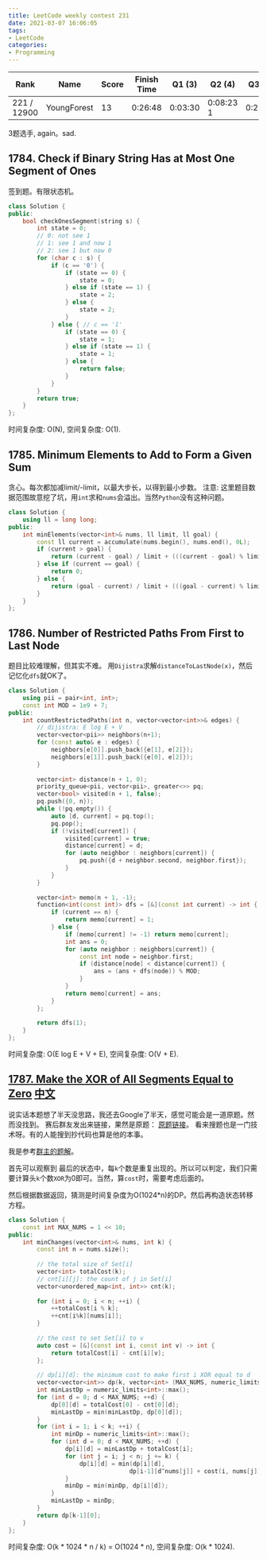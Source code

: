 ```yaml
---
title: LeetCode weekly contest 231
date: 2021-03-07 16:06:05
tags:
- LeetCode
categories:
- Programming
---
```


| Rank |	Name |	Score |	Finish Time | 	Q1 (3) |	Q2 (4) |	Q3 (5) |	Q4 (7)|
|--|--|--|--|--|--|--|--|
| 221 / 12900 | YoungForest | 13 | 	0:26:48 |  0:03:30 |  0:08:23  1 | 0:21:48 | null |

3题选手, again。sad.

<!-- more -->

## 1784. Check if Binary String Has at Most One Segment of Ones

签到题。有限状态机。

```cpp
class Solution {
public:
    bool checkOnesSegment(string s) {
        int state = 0;
        // 0: not see 1
        // 1: see 1 and now 1
        // 2: see 1 but now 0
        for (char c : s) {
            if (c == '0') {
                if (state == 0) {
                    state = 0;
                } else if (state == 1) {
                    state = 2;
                } else {
                    state = 2;
                }
            } else { // c == '1'
                if (state == 0) {
                    state = 1;
                } else if (state == 1) {
                    state = 1;
                } else {
                    return false;
                }
            }
        }
        return true;
    }
};
```

时间复杂度: O(N),
空间复杂度: O(1).

## 1785. Minimum Elements to Add to Form a Given Sum

贪心。每次都加减limit/-limit，以最大步长，以得到最小步数。
注意: 这里题目数据范围故意挖了坑，用`int`求和`nums`会溢出。当然`Python`没有这种问题。

```cpp
class Solution {
    using ll = long long;
public:
    int minElements(vector<int>& nums, ll limit, ll goal) {
        const ll current = accumulate(nums.begin(), nums.end(), 0L);
        if (current > goal) {
            return (current - goal) / limit + (((current - goal) % limit == 0) ? 0 : 1);
        } else if (current == goal) {
            return 0;
        } else {
            return (goal - current) / limit + (((goal - current) % limit == 0) ? 0 : 1);
        }
    }
};
```

## 1786. Number of Restricted Paths From First to Last Node

题目比较难理解，但其实不难。
用`Dijistra`求解`distanceToLastNode(x)`，然后记忆化`dfs`就OK了。

```cpp
class Solution {
    using pii = pair<int, int>;
    const int MOD = 1e9 + 7;
public:
    int countRestrictedPaths(int n, vector<vector<int>>& edges) {
        // dijistra: E log E + V
        vector<vector<pii>> neighbors(n+1);
        for (const auto& e : edges) {
            neighbors[e[0]].push_back({e[1], e[2]});
            neighbors[e[1]].push_back({e[0], e[2]});
        }
        
        vector<int> distance(n + 1, 0);
        priority_queue<pii, vector<pii>, greater<>> pq;
        vector<bool> visited(n + 1, false);
        pq.push({0, n});
        while (!pq.empty()) {
            auto [d, current] = pq.top();
            pq.pop();
            if (!visited[current]) {
                visited[current] = true;
                distance[current] = d;
                for (auto neighbor : neighbors[current]) {
                    pq.push({d + neighbor.second, neighbor.first});
                }
            }
        }
        
        vector<int> memo(n + 1, -1);
        function<int(const int)> dfs = [&](const int current) -> int {
            if (current == n) {
                return memo[current] = 1;
            } else {
                if (memo[current] != -1) return memo[current];
                int ans = 0;
                for (auto neighbor : neighbors[current]) {
                    const int node = neighbor.first;
                    if (distance[node] < distance[current]) {
                        ans = (ans + dfs(node)) % MOD;
                    }
                }
                return memo[current] = ans;
            }
        };
        
        return dfs(1);
    }
};
```

时间复杂度: O(E log E + V + E),
空间复杂度: O(V + E).

## [1787. Make the XOR of All Segments Equal to Zero](https://leetcode.com/problems/make-the-xor-of-all-segments-equal-to-zero/) [中文](https://leetcode-cn.com/problems/make-the-xor-of-all-segments-equal-to-zero/)

说实话本题想了半天没思路，我还去Google了半天，感觉可能会是一道原题。然而没找到。
赛后群友发出来链接，果然是原题：
[原题链接](https://stackoverflow.com/questions/64186699/minimum-changes-so-the-xor-of-every-k-consecutive-elements-is-0)。
看来搜题也是一门技术呀。有的人能搜到抄代码也算是他的本事。

我是参考[群主的题解](https://www.bilibili.com/video/BV1vz4y1175J/)。

首先可以观察到 最后的状态中，每`k`个数是重复出现的。所以可以判定，我们只需要计算头`k`个数`XOR`为0即可。当然，算`cost`时，需要考虑后面的。

然后根据数据返回，猜测是时间复杂度为O(1024*n)的DP。然后再构造状态转移方程。

```cpp
class Solution {
    const int MAX_NUMS = 1 << 10;
public:
    int minChanges(vector<int>& nums, int k) {
        const int n = nums.size();
        
        // the total size of Set[i]
        vector<int> totalCost(k);
        // cnt[i][j]: the count of j in Set[i]
        vector<unordered_map<int, int>> cnt(k);
        
        for (int i = 0; i < n; ++i) {
            ++totalCost[i % k];
            ++cnt[i%k][nums[i]];
        }
        
        // the cost to set Set[i] to v
        auto cost = [&](const int i, const int v) -> int {
            return totalCost[i] - cnt[i][v];
        };
        
        // dp[i][d]: the minimum cost to make first i XOR equal to d
        vector<vector<int>> dp(k, vector<int> (MAX_NUMS, numeric_limits<int>::max()));
        int minLastDp = numeric_limits<int>::max();
        for (int d = 0; d < MAX_NUMS; ++d) {
            dp[0][d] = totalCost[0] - cnt[0][d];
            minLastDp = min(minLastDp, dp[0][d]);
        }
        for (int i = 1; i < k; ++i) {
            int minDp = numeric_limits<int>::max(); 
            for (int d = 0; d < MAX_NUMS; ++d) {
                dp[i][d] = minLastDp + totalCost[i];
                for (int j = i; j < n; j += k) {
                    dp[i][d] = min(dp[i][d], 
                                  dp[i-1][d^nums[j]] + cost(i, nums[j]));
                }
                minDp = min(minDp, dp[i][d]);
            }
            minLastDp = minDp;
        }
        return dp[k-1][0];
    }
};
```

时间复杂度: O(k * 1024 * n / k) = O(1024 * n),
空间复杂度: O(k * 1024).